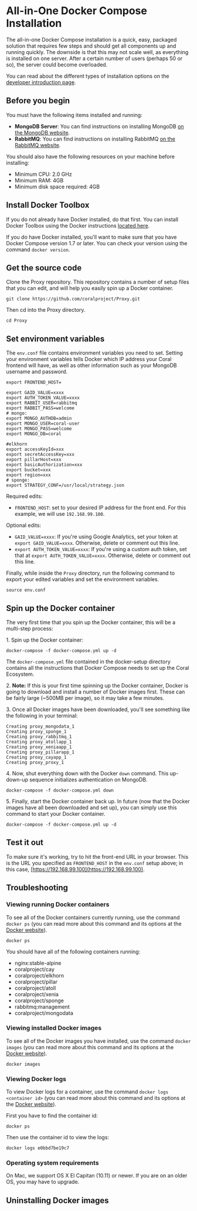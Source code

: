 # All-in-One Docker Compose Installation

The all-in-one Docker Compose installation is a quick, easy, packaged solution that requires few steps and should get all components up and running quickly. The downside is that this may not scale well, as everything is installed on one server. After a certain number of users (perhaps 50 or so), the server could become overloaded.

You can read about the different types of installation options on the [developer introduction page](introduction.md).

## Before you begin

You must have the following items installed and running:

* **MongoDB Server**: You can find instructions on installing MongoDB [on the MongoDB website](https://docs.mongodb.com/getting-started/shell/).
* **RabbitMQ**: You can find instructions on installing RabbitMQ [on the RabbitMQ website](https://www.rabbitmq.com/download.html).

You should also have the following resources on your machine before installing:

* Minimum CPU: 2.0 GHz
* Minimum RAM: 4GB
* Minimum disk space required: 4GB

## Install Docker Toolbox

If you do not already have Docker installed, do that first. You can install Docker Toolbox using the Docker instructions [located here](https://docs.docker.com/mac/).

If you do have Docker installed, you'll want to make sure that you have Docker Compose version 1.7 or later. You can check your version using the command `docker version`.

## Get the source code

Clone the Proxy repository. This repository contains a number of setup files that you can edit, and will help you easily spin up a Docker container.
```
git clone https://github.com/coralproject/Proxy.git
```
Then cd into the Proxy directory.
```
cd Proxy
```

## Set environment variables

The `env.conf` file contains environment variables you need to set. Setting your environment variables tells Docker which IP address your Coral frontend will have, as well as other information such as your MongoDB username and password.

```
export FRONTEND_HOST=

export GAID_VALUE=xxxx
export AUTH_TOKEN_VALUE=xxxx
export RABBIT_USER=rabbitmq
export RABBIT_PASS=welcome
# mongo:
export MONGO_AUTHDB=admin
export MONGO_USER=coral-user
export MONGO_PASS=welcome
export MONGO_DB=coral

#elkhorn
export accessKeyId=xxx
export secretAccessKey=xxx
export pillarHost=xxx
export basicAuthorization=xxx
export bucket=xxx
export region=xxx
# sponge:
export STRATEGY_CONF=/usr/local/strategy.json
```

Required edits:

* `FRONTEND_HOST`: set to your desired IP address for the front end. For this example, we will use `192.168.99.100`.

Optional edits:

* `GAID_VALUE=xxxx`: If you're using Google Analytics, set your token at `export GAID_VALUE=xxxx`. Otherwise, delete or comment out this line.
* `export AUTH_TOKEN_VALUE=xxxx`: If you're using a custom auth token, set that at `export AUTH_TOKEN_VALUE=xxxx`. Otherwise, delete or comment out this line.

Finally, while inside the `Proxy` directory, run the following command to export your edited variables and set the environment variables.
```
source env.conf
```

## Spin up the Docker container

The very first time that you spin up the Docker container, this will be a multi-step process:

1\. Spin up the Docker container:
```
docker-compose -f docker-compose.yml up -d
```
The `docker-compose.yml` file contained in the docker-setup directory contains all the instructions that Docker Compose needs to set up the Coral Ecosystem.

2\. **Note:** If this is your first time spinning up the Docker container, Docker is going to download and install a number of Docker images first. These can be fairly large (~500MB per image), so it may take a few minutes.

3\. Once all Docker images have been downloaded, you'll see something like the following in your terminal:
```
Creating proxy_mongodata_1
Creating proxy_sponge_1
Creating proxy_rabbitmq_1
Creating proxy_atollapp_1
Creating proxy_xeniaapp_1
Creating proxy_pillarapp_1
Creating proxy_cayapp_1
Creating proxy_proxy_1
```

4\. Now, shut everything down with the Docker `down` command. This up-down-up sequence initializes authentication on MongoDB.
```
docker-compose -f docker-compose.yml down
```

5\. Finally, start the Docker container back up. In future (now that the Docker images have all been downloaded and set up), you can simply use this command to start your Docker container.
```
docker-compose -f docker-compose.yml up -d
```


## Test it out

To make sure it's working, try to hit the front-end URL in your browser. This is the URL you specified as `FRONTEND_HOST` in the `env.conf` setup above; in this case, [https://192.168.99.100](https://192.168.99.100).

## Troubleshooting

### Viewing running Docker containers
To see all of the Docker containers currently running, use the command `docker ps` (you can read more about this command and its options at the [Docker website](https://docs.docker.com/engine/reference/commandline/ps/)).
```
docker ps
```
You should have all of the following containers running:

* nginx:stable-alpine
* coralproject/cay
* coralproject/elkhorn
* coralproject/pillar
* coralproject/atoll
* coralproject/xenia
* coralproject/sponge
* rabbitmq:management
* coralproject/mongodata

### Viewing installed Docker images
To see all of the Docker images you have installed, use the command `docker images` (you can read more about this command and its options at the [Docker website](https://docs.docker.com/engine/reference/commandline/images/)).
```
docker images
```

### Viewing Docker logs
To view Docker logs for a container, use the command `docker logs <container id>` (you can read more about this command and its options at the [Docker website](https://docs.docker.com/engine/reference/commandline/logs/)).

First you have to find the container id:
```
docker ps
```

Then use the container id to view the logs:
```
docker logs e0bbd7be19c7
```

### Operating system requirements
On Mac, we support OS X El Capitan (10.11) or newer. If you are on an older OS, you may have to upgrade.

## Uninstalling Docker images
